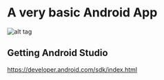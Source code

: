 # A very basic Android App

![alt tag](https://raw.githubusercontent.com/e-Insight/AndroidApp/master/screenshot.png)

## Getting Android Studio

https://developer.android.com/sdk/index.html
